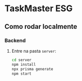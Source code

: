 # TaskMaster ESG

## Como rodar localmente

### Backend
1. Entre na pasta `server`:
   ```bash
   cd server
   npm install
   npx prisma generate
   npm start